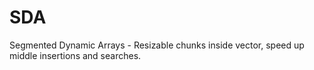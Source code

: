 # SDA
Segmented Dynamic Arrays - Resizable chunks inside vector, speed up middle insertions and searches.
